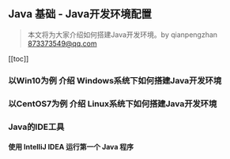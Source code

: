 ## Java 基础 - Java开发环境配置

> 本文将为大家介绍如何搭建Java开发环境。by qianpengzhan <873373549@qq.com>

[[toc]]

### 以Win10为例 介绍 Windows系统下如何搭建Java开发环境

### 以CentOS7为例 介绍 Linux系统下如何搭建Java开发环境

### Java的IDE工具

#### 使用 IntelliJ IDEA  运行第一个 Java 程序

